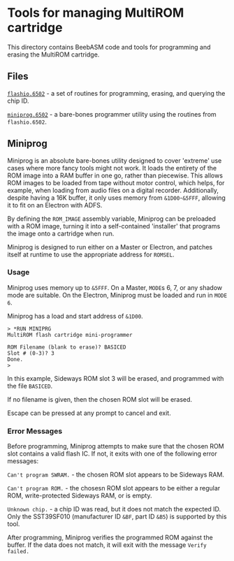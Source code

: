 # Tools for managing MultiROM cartridge

This directory contains BeebASM code and tools for programming and erasing the MultiROM cartridge.

## Files

[`flashio.6502`](flashio.6502) - a set of routines for programming, erasing, and querying the chip ID.

[`miniprog.6502`](miniprog.6502) - a bare-bones programmer utility using the routines from `flashio.6502`.

## Miniprog

Miniprog is an absolute bare-bones utility designed to cover 'extreme' use cases where more fancy tools might not work. It loads the entirety of the ROM image into a RAM buffer in one go, rather than piecewise. This allows ROM images to be loaded from tape without motor control, which helps, for example, when loading from audio files on a digital recorder. Additionally, despite having a 16K buffer, it only uses memory from `&1D00`-`&5FFF`, allowing it to fit on an Electron with ADFS.

By defining the `ROM_IMAGE` assembly variable, Miniprog can be preloaded with a ROM image, turning it into a self-contained 'installer' that programs the image onto a cartridge when run.

Miniprog is designed to run either on a Master or Electron, and patches itself at runtime to use the appropriate address for `ROMSEL`.

### Usage

Miniprog uses memory up to `&5FFF`. On a Master, `MODE`s 6, 7, or any shadow mode are suitable. On the Electron, Miniprog must be loaded and run in `MODE 6`.

Miniprog has a load and start address of `&1D00`.

```
> *RUN MINIPRG
MultiROM flash cartridge mini-programmer

ROM Filename (blank to erase)? BASICED
Slot # (0-3)? 3
Done.
> 
```

In this example, Sideways ROM slot 3 will be erased, and programmed with the file `BASICED`.

If no filename is given, then the chosen ROM slot will be erased.

Escape can be pressed at any prompt to cancel and exit.

### Error Messages

Before programming, Miniprog attempts to make sure that the chosen ROM slot contains a valid flash IC. If not, it exits with one of the following error messages:

`Can't program SWRAM.` - the chosen ROM slot appears to be Sideways RAM.

`Can't program ROM.` - the chosesn ROM slot appears to be either a regular ROM, write-protected Sideways RAM, or is empty.

`Unknown chip.` - a chip ID was read, but it does not match the expected ID. Only the SST39SF010 (manufacturer ID `&BF`, part ID `&B5`) is supported by this tool.

After programming, Miniprog verifies the programmed ROM against the buffer. If the data does not match, it will exit with the message `Verify failed.`
